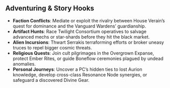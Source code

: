 ## Adventuring & Story Hooks

- **Faction Conflicts**: Mediate or exploit the rivalry between House Verain’s quest for dominance and the Vanguard Wardens’ guardianship.
- **Artifact Hunts**: Race Twilight Consortium operatives to salvage advanced mechs or star-shards before they hit the black market.
- **Alien Incursions**: Thwart Serrakis terraforming efforts or broker uneasy truces to repel bigger cosmic threats.
- **Religious Quests**: Join cult pilgrimages in the Overgrown Expanse, protect Ember Rites, or guide Boneflow ceremonies plagued by undead anomalies.
- **Personal Journeys**: Uncover a PC’s hidden ties to lost Aurion knowledge, develop cross-class Resonance Node synergies, or safeguard a discovered Divine Gear.


